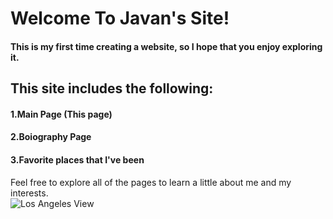 # Welcome To Javan's Site! 
#### This is my first time creating a website, so I hope that you enjoy exploring it.
## This site includes the following: ## 
####       1.Main Page (This page)  
####       2.Boiography Page
####       3.Favorite places that I've been  
Feel free to explore all of the pages to learn a little about me and my interests.  
![Los Angeles View](https://djdo2py1q6zlg.cloudfront.net/magazine/wp-content/uploads/2018/10/LAX_336_hero1.jpg) 
